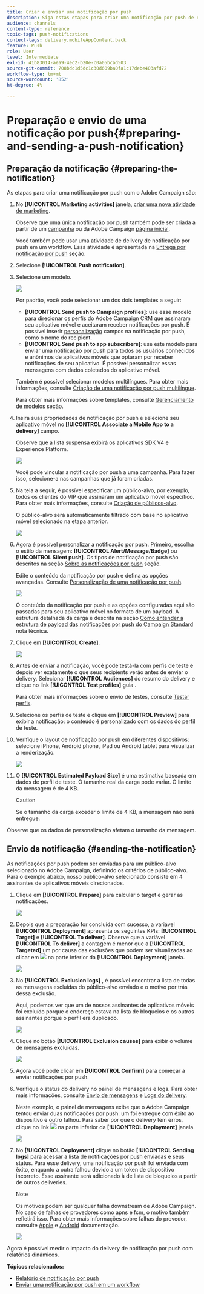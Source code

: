 ```yaml
---
title: Criar e enviar uma notificação por push
description: Siga estas etapas para criar uma notificação por push de envio único no Adobe Campaign.
audience: channels
content-type: reference
topic-tags: push-notifications
context-tags: delivery,mobileAppContent,back
feature: Push
role: User
level: Intermediate
exl-id: 41b83014-aea9-4ec2-b20e-c0a05bcad503
source-git-commit: 708bdc1d5dc1c30d609ba0fa1c17debe403afd72
workflow-type: tm+mt
source-wordcount: '852'
ht-degree: 4%

---
```


# Preparação e envio de uma notificação por push{#preparing-and-sending-a-push-notification}

## Preparação da notificação {#preparing-the-notification}

As etapas para criar uma notificação por push com o Adobe Campaign são:

1. No **[!UICONTROL Marketing activities]** janela, [criar uma nova atividade de marketing](../../start/using/marketing-activities.md#creating-a-marketing-activity).

   Observe que uma única notificação por push também pode ser criada a partir de um [campanha](../../start/using/marketing-activities.md#creating-a-marketing-activity) ou da Adobe Campaign [página inicial](../../start/using/interface-description.md#home-page).

   Você também pode usar uma atividade de delivery de notificação por push em um workflow. Essa atividade é apresentada na [Entrega por notificação por push](../../automating/using/push-notification-delivery.md) seção.

1. Selecione **[!UICONTROL Push notification]**.
1. Selecione um modelo.

   ![](assets/push_notif_type.png)

   Por padrão, você pode selecionar um dos dois templates a seguir:

   * **[!UICONTROL Send push to Campaign profiles]**: use esse modelo para direcionar os perfis do Adobe Campaign CRM que assinaram seu aplicativo móvel e aceitaram receber notificações por push. É possível inserir [personalização](../../designing/using/personalization.md#inserting-a-personalization-field) campos na notificação por push, como o nome do recipient.
   * **[!UICONTROL Send push to app subscribers]**: use este modelo para enviar uma notificação por push para todos os usuários conhecidos e anônimos de aplicativos móveis que optaram por receber notificações de seu aplicativo. É possível personalizar essas mensagens com dados coletados do aplicativo móvel.

   Também é possível selecionar modelos multilíngues. Para obter mais informações, consulte [Criação de uma notificação por push multilíngue](../../channels/using/creating-a-multilingual-push-notification.md).

   Para obter mais informações sobre templates, consulte [Gerenciamento de modelos](../../start/using/marketing-activity-templates.md) seção.

1. Insira suas propriedades de notificação por push e selecione seu aplicativo móvel no **[!UICONTROL Associate a Mobile App to a delivery]** campo.

   Observe que a lista suspensa exibirá os aplicativos SDK V4 e Experience Platform.

   ![](assets/push_notif_properties.png)

   Você pode vincular a notificação por push a uma campanha. Para fazer isso, selecione-a nas campanhas que já foram criadas.

1. Na tela a seguir, é possível especificar um público-alvo, por exemplo, todos os clientes do VIP que assinaram um aplicativo móvel específico. Para obter mais informações, consulte [Criação de públicos-alvo](../../audiences/using/creating-audiences.md).

   O público-alvo será automaticamente filtrado com base no aplicativo móvel selecionado na etapa anterior.

   ![](assets/push_notif_audience.png)

1. Agora é possível personalizar a notificação por push. Primeiro, escolha o estilo da mensagem: **[!UICONTROL Alert/Message/Badge]** ou **[!UICONTROL Silent push]**. Os tipos de notificação por push são descritos na seção [Sobre as notificações por push](../../channels/using/about-push-notifications.md) seção.

   Edite o conteúdo da notificação por push e defina as opções avançadas. Consulte [Personalização de uma notificação por push](../../channels/using/customizing-a-push-notification.md).

   ![](assets/push_notif_content.png)

   O conteúdo da notificação por push e as opções configuradas aqui são passadas para seu aplicativo móvel no formato de um payload. A estrutura detalhada da carga é descrita na seção [Como entender a estrutura de payload das notificações por push do Campaign Standard](../../administration/using/push-payload.md) nota técnica.

1. Clique em **[!UICONTROL Create]**.

   ![](assets/push_notif_content_2.png)

1. Antes de enviar a notificação, você pode testá-la com perfis de teste e depois ver exatamente o que seus recipients verão antes de enviar o delivery. Selecionar **[!UICONTROL Audiences]** do resumo do delivery e clique no link **[!UICONTROL Test profiles]** guia .

   Para obter mais informações sobre o envio de testes, consulte [Testar perfis](../../sending/using/sending-proofs.md).

1. Selecione os perfis de teste e clique em **[!UICONTROL Preview]** para exibir a notificação: o conteúdo é personalizado com os dados do perfil de teste.
1. Verifique o layout de notificação por push em diferentes dispositivos: selecione iPhone, Android phone, iPad ou Android tablet para visualizar a renderização.

   ![](assets/push_notif_preview.png)

1. O **[!UICONTROL Estimated Payload Size]** é uma estimativa baseada em dados de perfil de teste. O tamanho real da carga pode variar. O limite da mensagem é de 4 KB.

   >[!CAUTION]
   >
   >Se o tamanho da carga exceder o limite de 4 KB, a mensagem não será entregue.

Observe que os dados de personalização afetam o tamanho da mensagem.

## Envio da notificação {#sending-the-notification}

As notificações por push podem ser enviadas para um público-alvo selecionado no Adobe Campaign, definindo os critérios de público-alvo. Para o exemplo abaixo, nosso público-alvo selecionado consiste em 4 assinantes de aplicativos móveis direcionados.

1. Clique em **[!UICONTROL Prepare]** para calcular o target e gerar as notificações.

   ![](assets/push_send_1.png)

1. Depois que a preparação for concluída com sucesso, a variável **[!UICONTROL Deployment]** apresenta os seguintes KPIs: **[!UICONTROL Target]** e **[!UICONTROL To deliver]**. Observe que a variável **[!UICONTROL To deliver]** a contagem é menor que a **[!UICONTROL Targeted]** um por causa das exclusões que podem ser visualizadas ao clicar em ![](assets/lp_link_properties.png) na parte inferior da **[!UICONTROL Deployment]** janela.

   ![](assets/push_send_2.png)

1. No **[!UICONTROL Exclusion logs]** , é possível encontrar a lista de todas as mensagens excluídas do público-alvo enviado e o motivo por trás dessa exclusão.

   Aqui, podemos ver que um de nossos assinantes de aplicativos móveis foi excluído porque o endereço estava na lista de bloqueios e os outros assinantes porque o perfil era duplicado.

   ![](assets/push_send_5.png)

1. Clique no botão **[!UICONTROL Exclusion causes]** para exibir o volume de mensagens excluídas.

   ![](assets/push_send_7.png)

1. Agora você pode clicar em **[!UICONTROL Confirm]** para começar a enviar notificações por push.
1. Verifique o status do delivery no painel de mensagens e logs. Para obter mais informações, consulte [Envio de mensagens](../../sending/using/confirming-the-send.md) e [Logs do delivery](../../sending/using/monitoring-a-delivery.md#delivery-logs).

   Neste exemplo, o painel de mensagens exibe que o Adobe Campaign tentou enviar duas notificações por push: um foi entregue com êxito ao dispositivo e outro falhou. Para saber por que o delivery tem erros, clique no link ![](assets/lp_link_properties.png) na parte inferior da **[!UICONTROL Deployment]** janela.

   ![](assets/push_send_4.png)

1. No **[!UICONTROL Deployment]** clique no botão **[!UICONTROL Sending logs]** para acessar a lista de notificações por push enviadas e seus status. Para esse delivery, uma notificação por push foi enviada com êxito, enquanto a outra falhou devido a um token de dispositivo incorreto. Esse assinante será adicionado à  de lista de bloqueios a partir de outros deliveries.

   >[!NOTE]
   >
   >Os motivos podem ser qualquer falha downstream de Adobe Campaign. No caso de falhas de provedores como apns e fcm, o motivo também refletirá isso. Para obter mais informações sobre falhas do provedor, consulte [Apple](https://developer.apple.com/library/content/documentation/NetworkingInternet/Conceptual/RemoteNotificationsPG/CommunicatingwithAPNs.html) e [Android](https://firebase.google.com/docs/cloud-messaging/http-server-ref) documentação.

   ![](assets/push_send_6.png)

Agora é possível medir o impacto do delivery de notificação por push com relatórios dinâmicos.

**Tópicos relacionados:**

* [Relatório de notificação por push](../../reporting/using/push-notification-report.md)
* [Enviar uma notificação por push em um workflow](../../automating/using/push-notification-delivery.md)
